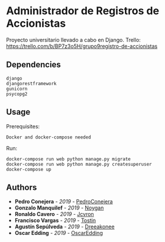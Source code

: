 # Administrador de Registros de Accionistas
Proyecto universitario llevado a cabo en Django.
Trello: https://trello.com/b/BP7z3o5H/grupo9registro-de-accionistas

## Dependencies
```text
django
djangorestframework
gunicorn
psycopg2
```

## Usage
Prerequisites:
```text
Docker and docker-compose needed
```

Run:
```docker-compose
docker-compose run web python manage.py migrate
docker-compose run web python manage.py createsuperuser
docker-compose up
```

## Authors
* **Pedro Conejera** - *2019* - [PedroConejera](https://github.com/PedroConejera)
* **Gonzalo Manquilef** - *2019* - [Noygan](https://github.com/Noygan)
* **Ronaldo Cavero** - *2019* - [Jcvron](https://github.com/jcvron)
* **Francisco Vargas** - *2019* - [Tostin](https://github.com/Tostin)
* **Agustín Sepúlveda** - *2019* - [Dreeakonee](https://github.com/Dreeakonee)
* **Oscar Edding** - *2019* - [OscarEdding](https://github.com/OscarEdding)
